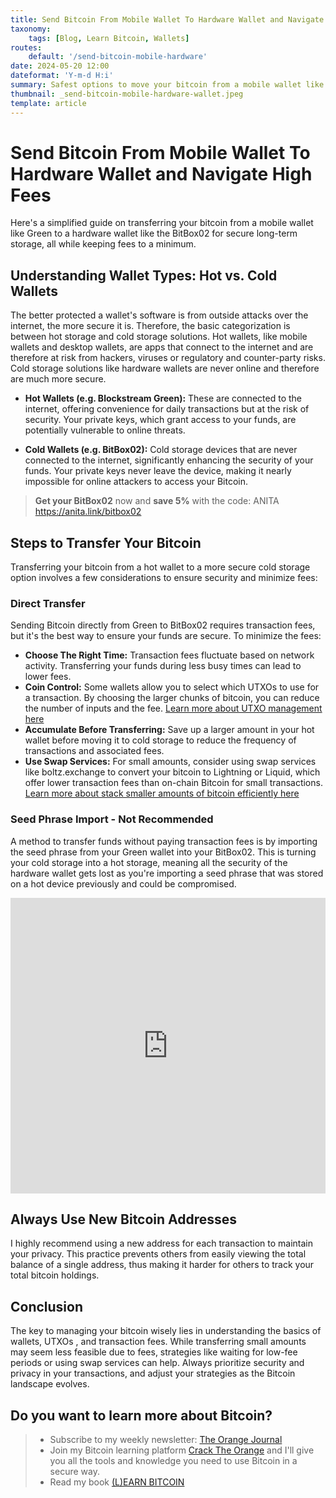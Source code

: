 ```yaml
---
title: Send Bitcoin From Mobile Wallet To Hardware Wallet and Navigate High Fees
taxonomy:
    tags: [Blog, Learn Bitcoin, Wallets]
routes:
    default: '/send-bitcoin-mobile-hardware'
date: 2024-05-20 12:00
dateformat: 'Y-m-d H:i'
summary: Safest options to move your bitcoin from a mobile wallet like Green to a hardware wallet like the BitBox02.
thumbnail: _send-bitcoin-mobile-hardware-wallet.jpeg
template: article
---
```


# Send Bitcoin From Mobile Wallet To Hardware Wallet and Navigate High Fees

Here's a simplified guide on transferring your bitcoin from a mobile wallet like Green to a hardware wallet like the BitBox02 for secure long-term storage, all while keeping fees to a minimum.

## Understanding Wallet Types: Hot vs. Cold Wallets

The better protected a wallet's software is from outside attacks over the internet, the more secure it is. Therefore, the basic categorization is between hot storage and cold storage solutions. Hot wallets, like mobile wallets and desktop wallets, are apps that connect to the internet and are therefore at risk from hackers, viruses or regulatory and counter-party risks. Cold storage solutions like hardware wallets are never online and therefore are much more secure.

* **Hot Wallets (e.g. Blockstream Green):** These are connected to the internet, offering convenience for daily transactions but at the risk of security. Your private keys, which grant access to your funds, are potentially vulnerable to online threats.

* **Cold Wallets (e.g. BitBox02):** Cold storage devices that are never connected to the internet, significantly enhancing the security of your funds. Your private keys never leave the device, making it nearly impossible for online attackers to access your Bitcoin.

> **Get your BitBox02** now and **save 5%** with the code: ANITA https://anita.link/bitbox02

## Steps to Transfer Your Bitcoin

Transferring your bitcoin from a hot wallet to a more secure cold storage option involves a few considerations to ensure security and minimize fees:

### Direct Transfer
Sending Bitcoin directly from Green to BitBox02 requires transaction fees, but it's the best way to ensure your funds are secure. To minimize the fees:

* **Choose The Right Time:** Transaction fees fluctuate based on network activity. Transferring your funds during less busy times can lead to lower fees.
* **Coin Control:** Some wallets allow you to select which UTXOs to use for a transaction. By choosing the larger chunks of bitcoin, you can reduce the number of inputs and the fee. [Learn more about UTXO management here](https://anitaposch.com/coincontrol-utxo-management)
* **Accumulate Before Transferring:** Save up a larger amount in your hot wallet before moving it to cold storage to reduce the frequency of transactions and associated fees.
* **Use Swap Services:** For small amounts, consider using swap services like boltz.exchange to convert your bitcoin to Lightning or Liquid, which offer lower transaction fees than on-chain Bitcoin for small transactions. [Learn more about stack smaller amounts of bitcoin efficiently here](https://anitaposch.com/save-small-amounts-bitcoin)

### Seed Phrase Import - Not Recommended
A method to transfer funds without paying transaction fees is by importing the seed phrase from your Green wallet into your BitBox02. This is turning your cold storage into a hot storage, meaning all the security of the hardware wallet gets lost as you're importing a seed phrase that was stored on a hot device previously and could be compromised.

<iframe width="100%" height="473" src="https://www.youtube.com/embed/cyYF5P1umtg" title="YouTube video player" frameborder="0" allow="accelerometer; autoplay; clipboard-write; encrypted-media; gyroscope; picture-in-picture; web-share" allowfullscreen></iframe>

## Always Use New Bitcoin Addresses

I highly recommend using a new address for each transaction to maintain your privacy. This practice prevents others from easily viewing the total balance of a single address, thus making it harder for others to track your total bitcoin holdings.

## Conclusion

The key to managing your bitcoin wisely lies in understanding the basics of wallets, UTXOs , and transaction fees. While transferring small amounts may seem less feasible due to fees, strategies like waiting for low-fee periods or using swap services can help. Always prioritize security and privacy in your transactions, and adjust your strategies as the Bitcoin landscape evolves.

## Do you want to learn more about Bitcoin? 

> * Subscribe to my weekly newsletter: [The Orange Journal](https://anita.link/news)
> * Join my Bitcoin learning platform [Crack The Orange](https://cracktheorange.com) and I'll give you all the tools and knowledge you need to use Bitcoin in a secure way.
> * Read my book [(L)EARN BITCOIN](https://learnbitcoin.link/)